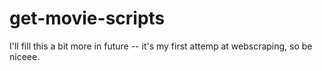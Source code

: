 # get-movie-scripts

I'll fill this a bit more in future -- it's my first attemp at webscraping, so be niceee.  
